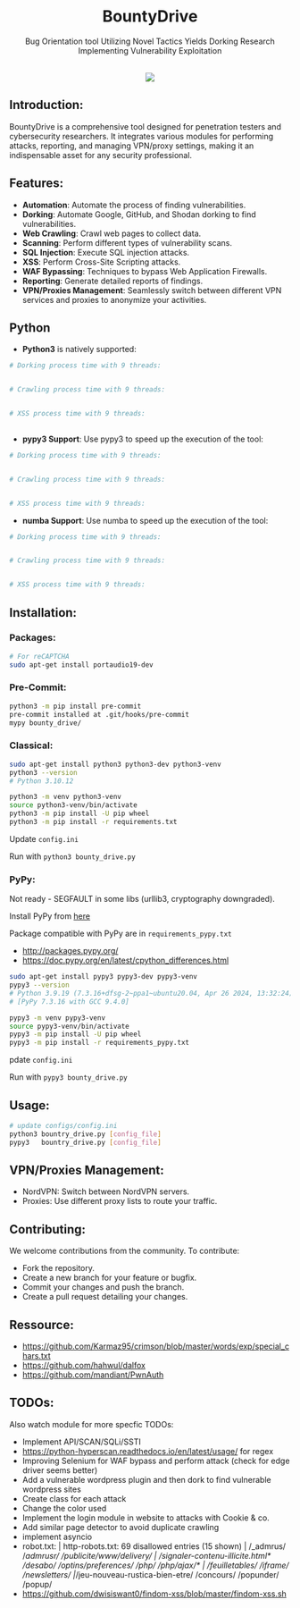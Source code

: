 <h1 align="center">BountyDrive</h1>
<p align="center">Bug Orientation tool Utilizing Novel Tactics Yields Dorking Research Implementing Vulnerability Exploitation </p><br>
<div align="center">
<img src="https://forthebadge.com/images/badges/made-with-python.svg" >
</div>

## Introduction:

BountyDrive is a comprehensive tool designed for penetration testers and cybersecurity researchers. It integrates various modules for performing attacks, reporting, and managing VPN/proxy settings, making it an indispensable asset for any security professional.

## Features:
- **Automation**: Automate the process of finding vulnerabilities.
- **Dorking**: Automate Google, GitHub, and Shodan dorking to find vulnerabilities.
- **Web Crawling**: Crawl web pages to collect data.
- **Scanning**: Perform different types of vulnerability scans.
- **SQL Injection**: Execute SQL injection attacks.
- **XSS**: Perform Cross-Site Scripting attacks.
- **WAF Bypassing**: Techniques to bypass Web Application Firewalls.
- **Reporting**: Generate detailed reports of findings.
- **VPN/Proxies Management**: Seamlessly switch between different VPN services and proxies to anonymize your activities.

## Python

- **Python3** is natively supported:
    
```bash
# Dorking process time with 9 threads:


# Crawling process time with 9 threads:


# XSS process time with 9 threads:
  

```

- **pypy3 Support**: Use pypy3 to speed up the execution of the tool:

```bash
# Dorking process time with 9 threads:


# Crawling process time with 9 threads:


# XSS process time with 9 threads:

```

- **numba Support**: Use numba to speed up the execution of the tool:

```bash
# Dorking process time with 9 threads:


# Crawling process time with 9 threads:


# XSS process time with 9 threads:


```

## Installation:

### Packages:

```bash
# For reCAPTCHA
sudo apt-get install portaudio19-dev

```

### Pre-Commit:

```bash
python3 -m pip install pre-commit
pre-commit installed at .git/hooks/pre-commit
mypy bounty_drive/
```

### Classical:

```bash
sudo apt-get install python3 python3-dev python3-venv
python3 --version
# Python 3.10.12
```

```bash
python3 -m venv python3-venv
source python3-venv/bin/activate
python3 -m pip install -U pip wheel
python3 -m pip install -r requirements.txt
```

Update `config.ini`

Run with `python3 bounty_drive.py`

### PyPy: 

Not ready - SEGFAULT in some libs (urllib3, cryptography downgraded).

Install PyPy from [here](https://doc.pypy.org/en/latest/install.html)

Package compatible with PyPy are in `requirements_pypy.txt`
* http://packages.pypy.org/
* https://doc.pypy.org/en/latest/cpython_differences.html

```bash
sudo apt-get install pypy3 pypy3-dev pypy3-venv
pypy3 --version
# Python 3.9.19 (7.3.16+dfsg-2~ppa1~ubuntu20.04, Apr 26 2024, 13:32:24)
# [PyPy 7.3.16 with GCC 9.4.0]
```

```bash
pypy3 -m venv pypy3-venv
source pypy3-venv/bin/activate
pypy3 -m pip install -U pip wheel
pypy3 -m pip install -r requirements_pypy.txt
```

pdate `config.ini`

Run with `pypy3 bounty_drive.py`


## Usage:

```bash
# update configs/config.ini
python3 bountry_drive.py [config_file]
pypy3   bountry_drive.py [config_file]
```

## VPN/Proxies Management:

* NordVPN: Switch between NordVPN servers.
* Proxies: Use different proxy lists to route your traffic.

## Contributing:

We welcome contributions from the community. To contribute:

* Fork the repository.
* Create a new branch for your feature or bugfix.
* Commit your changes and push the branch.
* Create a pull request detailing your changes.

## Ressource:

* https://github.com/Karmaz95/crimson/blob/master/words/exp/special_chars.txt
* https://github.com/hahwul/dalfox
* https://github.com/mandiant/PwnAuth

## TODOs:

Also watch module for more specfic TODOs:

* Implement API/SCAN/SQLi/SSTI
* https://python-hyperscan.readthedocs.io/en/latest/usage/ for regex
* Improving Selenium for WAF bypass and perform attack (check for edge driver seems better)
* Add a vulnerable wordpress plugin and then dork to find vulnerable wordpress sites
* Create class for each attack
* Change the color used
* Implement the login module in website to attacks with Cookie & co.
* Add similar page detector to avoid duplicate crawling
* implement asyncio
* robot.txt: | http-robots.txt: 69 disallowed entries (15 shown)
| /_admrus/ /_admrusr/ /publicite/www/delivery/ 
| /signaler-contenu-illicite.html* /desabo/ /optins/preferences/ /php/ /php/ajax/* 
| /feuilletables/ /iframe/ /newsletters/ 
|_/jeu-nouveau-rustica-bien-etre/ /concours/ /popunder/ /popup/
* https://github.com/dwisiswant0/findom-xss/blob/master/findom-xss.sh